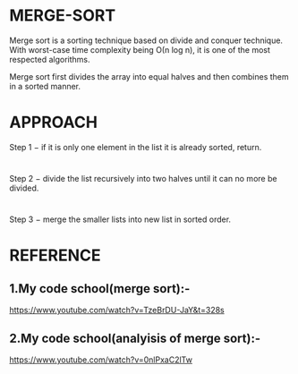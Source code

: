 # MERGE-SORT
Merge sort is a sorting technique based on divide and conquer technique. With worst-case time complexity being Ο(n log n), it is one of the most respected algorithms.

Merge sort first divides the array into equal halves and then combines them in a sorted manner.

# APPROACH
Step 1 − if it is only one element in the list it is already sorted, return.
#
Step 2 − divide the list recursively into two halves until it can no more be divided.
#
Step 3 − merge the smaller lists into new list in sorted order.






# REFERENCE
## 1.My code school(merge sort):- 

https://www.youtube.com/watch?v=TzeBrDU-JaY&t=328s

## 2.My code school(analyisis of merge sort):- 
https://www.youtube.com/watch?v=0nlPxaC2lTw
